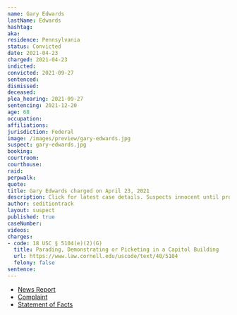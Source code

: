 ```yaml
---
name: Gary Edwards
lastName: Edwards
hashtag:
aka:
residence: Pennsylvania
status: Convicted
date: 2021-04-23
charged: 2021-04-23
indicted:
convicted: 2021-09-27
sentenced:
dismissed:
deceased:
plea_hearing: 2021-09-27
sentencing: 2021-12-20
age: 68
occupation:
affiliations:
jurisdiction: Federal
image: /images/preview/gary-edwards.jpg
suspect: gary-edwards.jpg
booking:
courtroom:
courthouse:
raid:
perpwalk:
quote:
title: Gary Edwards charged on April 23, 2021
description: Click for latest case details. Suspects innocent until proven guilty.
author: seditiontrack
layout: suspect
published: true
caseNumber:
videos:
charges:
- code: 18 USC § 5104(e)(2)(G)
  title: Parading, Demonstrating or Picketing in a Capitol Building
  url: https://www.law.cornell.edu/uscode/text/40/5104
  felony: false
sentence:
---
```

- [News Report](https://6abc.com/capitol-riot-arrest-bucks-county-churchville-gary-edwards/10585377/)
- [Complaint](https://www.justice.gov/usao-dc/case-multi-defendant/file/1391666/download)
- [Statement of Facts](https://www.justice.gov/usao-dc/case-multi-defendant/file/1391671/download)
